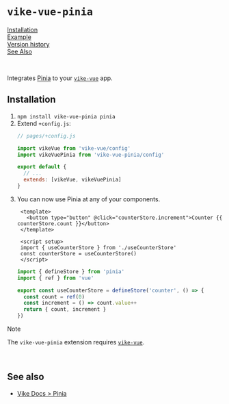 # `vike-vue-pinia`

[Installation](#installation)  
[Example](https://github.com/vikejs/vike-vue/tree/main/examples/vue-pinia)  
[Version history](https://github.com/vikejs/vike-vue/blob/main/packages/vike-vue-pinia/CHANGELOG.md)  
[See Also](#see-also)  

<br/>

Integrates [Pinia](https://pinia.vuejs.org) to your [`vike-vue`](https://vike.dev/vike-vue) app.


## Installation

1. `npm install vike-vue-pinia pinia`
2. Extend `+config.js`:
   ```js
   // pages/+config.js

   import vikeVue from 'vike-vue/config'
   import vikeVuePinia from 'vike-vue-pinia/config'

   export default {
     // ...
     extends: [vikeVue, vikeVuePinia]
   }
   ```
3. You can now use Pinia at any of your components.
   ```vue
    <template>
      <button type="button" @click="counterStore.increment">Counter {{ counterStore.count }}</button>
    </template>

    <script setup>
    import { useCounterStore } from './useCounterStore'
    const counterStore = useCounterStore()
    </script>
    ```
    ```js
    import { defineStore } from 'pinia'
    import { ref } from 'vue'

    export const useCounterStore = defineStore('counter', () => {
      const count = ref(0)
      const increment = () => count.value++
      return { count, increment }
    })
    ```

> [!NOTE]
> The `vike-vue-pinia` extension requires [`vike-vue`](https://vike.dev/vike-vue).

<br/>


## See also

- [Vike Docs > Pinia](https://vike.dev/pinia)
